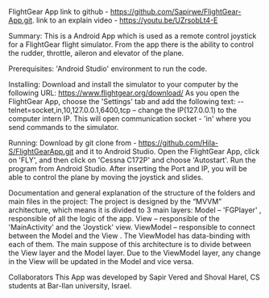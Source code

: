 FlightGear App
link to github - https://github.com/Sapirwe/FlightGear-App.git.
link to an explain video - https://youtu.be/UZrsobLt4-E

Summary:
This is a Android App which is used as a remote control joystick for a FlightGear flight simulator. From the app there is the ability to control the rudder, throttle, aileron and elevator of the plane.

Prerequisites:
'Android Studio' environment to run the code.

Installing:
Download and install the simulator to your computer by the following URL: https://www.flightgear.org/download/
As you open the FlightGear App, choose the 'Settings' tab and add the following text:
--telnet=socket,in,10,127.0.0.1,6400,tcp – change the IP(127.0.0.1) to the computer intern IP.
This will open communication socket - 'in' where you send commands to the simulator.

Running:
Download by git clone from - https://github.com/Hila-S/FlightGearApp.git and it to Android Studio.
Open the FlightGear App, click on 'FLY', and then click on 'Cessna C172P' and choose 'Autostart'.
Run the program from Android Studio.
After inserting the Port and IP, you will be able to control the plane by moving the joystick and slides.

Documentation and general explanation of the structure of the folders and main files in the project:
The project is designed by the “MVVM” architecture, which means it is divided to 3 main layers:
Model – 'FGPlayer' , responsible of all the logic of the app.
View – responsible of the 'MainActivity' and the 'Joystick' view.
ViewModel – responsible to connect between the Model and the View . The ViewModel has data-binding with each of them.
The main suppose of this architecture is to divide between the View layer and the Model layer. Due to the ViewModel layer, any change in the View will be updated in the Model and vice versa.

Collaborators
This App was developed by Sapir Vered and Shoval Harel, CS students at Bar-Ilan university, Israel.
